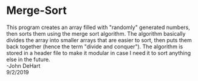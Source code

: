 # Merge-Sort
This program creates an array filled with "randomly" generated numbers, then sorts them using the merge sort algorithm. The algorithm basically divides the array into smaller arrays that are easier to sort, then puts them back together (hence the term "divide and conquer"). The algorithm is stored in a header file to make it modular in case I need it to sort anything else in the future. 
<br />-John DeHart
<br />9/2/2019
